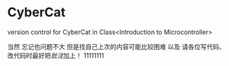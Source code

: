 # CyberCat
version control for CyberCat in Class&lt;Introduction to Microcontroller>


当然 忘记也问题不大 但是找自己上次的内容可能比较困难
以及 请各位写代码、改代码时最好把*批注*加上！
11111111